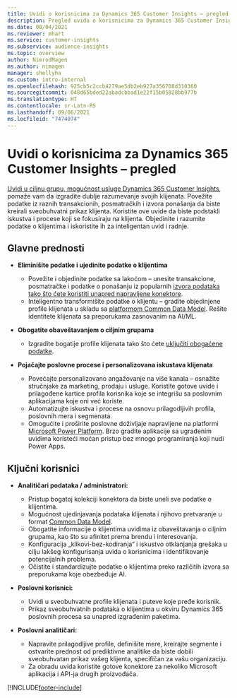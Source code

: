 ```yaml
---
title: Uvidi o korisnicima za Dynamics 365 Customer Insights – pregled
description: Pregled uvida o korisnicima za Dynamics 365 Customer Insights.
ms.date: 08/04/2021
ms.reviewer: mhart
ms.service: customer-insights
ms.subservice: audience-insights
ms.topic: overview
author: NimrodMagen
ms.author: nimagen
manager: shellyha
ms.custom: intro-internal
ms.openlocfilehash: 925cb5c2ccb4279ae5db2eb927a356708d310360
ms.sourcegitcommit: 048d65bded22abadcbbad1e22f15b05828bb977b
ms.translationtype: HT
ms.contentlocale: sr-Latn-RS
ms.lasthandoff: 09/06/2021
ms.locfileid: "7474074"
---
```

# <a name="audience-insights-for-dynamics-365-customer-insights-overview"></a>Uvidi o korisnicima za Dynamics 365 Customer Insights – pregled

[Uvidi u ciljnu grupu, mogućnost usluge Dynamics 365 Customer Insights](https://dynamics.microsoft.com/ai/customer-insights/audience-insights-capability/), pomaže vam da izgradite dublje razumevanje svojih klijenata. Povežite podatke iz raznih transakcionih, posmatračkih i izvora ponašanja da biste kreirali sveobuhvatni prikaz klijenta. Koristite ove uvide da biste podstakli iskustva i procese koji se fokusiraju na klijenta. Objedinite i razumite podatke o klijentima i iskoristite ih za inteligentan uvid i radnje.

## <a name="main-benefits"></a>Glavne prednosti 

- **Eliminišite podatke i ujedinite podatke o klijentima**

  - Povežite i objedinite podatke sa lakoćom – unesite transakcione, posmatračke i podatke o ponašanju iz popularnih [izvora podataka tako što ćete koristiti unapred napravljene konektore](data-sources.md).
  - Inteligentno transformišite podatke o klijentu – gradite objedinjene profile klijenata u skladu sa [platformom Common Data Model](/common-data-model/). Rešite identitete klijenata sa preporukama zasnovanim na AI/ML.

- **Obogatite obaveštavanjem o ciljnim grupama**

  - Izgradite bogatije profile klijenata tako što ćete [uključiti obogaćene podatke](enrichment-hub.md).  

- **Pojačajte poslovne procese i personalizovana iskustava klijenata**

  - Povećajte personalizovano angažovanje na više kanala – osnažite stručnjake za marketing, prodaju i usluge. Koristite gotove uvide i prilagođene kartice profila korisnika koje se integrišu sa poslovnim aplikacijama koje oni već koriste.
  - Automatizujte iskustva i procese na osnovu prilagodljivih profila, poslovnih mera i segmenata.
  - Omogućite i proširite poslovne doživljaje napravljene na platformi [Microsoft Power Platform](https://powerplatform.microsoft.com/). Brzo gradite aplikacije sa ugrađenim uvidima koristeći moćan pristup bez mnogo programiranja koji nudi Power Apps.  

## <a name="key-audiences"></a>Ključni korisnici

- **Analitičari podataka / administratori:**

  - Pristup bogatoj kolekciji konektora da biste uneli sve podatke o klijentima.
  - Mogućnost ujedinjavanja podataka klijenata i njihovo pretvaranje u format [Common Data Model](/common-data-model/).
  - Obogatite informacije o klijentima uvidima iz obaveštavanja o ciljnim grupama, kao što su afinitet prema brendu i interesovanja.
  - Konfiguracija „klikovi-bez-kodiranja“ i iskustvo otklanjanja grešaka u cilju lakšeg konfigurisanja uvida o korisnicima i identifikovanje potencijalnih problema.
  - Očistite i standardizujte podatke o klijentima preko različitih izvora sa preporukama koje obezbeđuje AI.  

- **Poslovni korisnici:**

  - Uvidi u sveobuhvatne profile klijenata i puteve koje pređe korisnik.
  - Prikaz sveobuhvatnih podataka o klijentima u okviru Dynamics 365 poslovnih procesa sa unapred izgrađenim paketima.

- **Poslovni analitičari:**

  - Napravite prilagodljive profile, definišite mere, kreirajte segmente i ostvarite prednost od prediktivne analitike da biste dobili sveobuhvatan prikaz vašeg klijenta, specifičan za vašu organizaciju.  
  - Za obradu uvida koristite gotove konektore za nekoliko Microsoft aplikacija i API-ja drugih proizvođača.

[!INCLUDE[footer-include](../includes/footer-banner.md)]